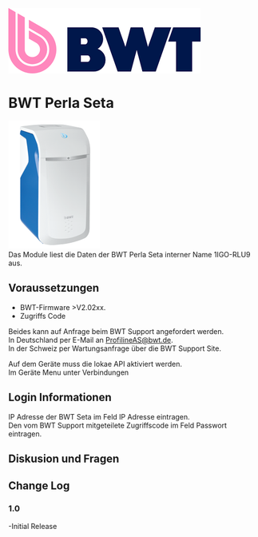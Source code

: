![img](imgs/BWT.png)  

# BWT Perla Seta
![img](imgs/Seta.png)  
Das Module liest die Daten der BWT Perla Seta interner Name 1IGO-RLU9 aus.

## Voraussetzungen

- BWT-Firmware >V2.02xx.
- Zugriffs Code  

Beides kann auf Anfrage beim BWT Support angefordert werden.  
In Deutschland per E-Mail an ProfilineAS@bwt.de.  
In der Schweiz per Wartungsanfrage über die BWT Support Site.  

Auf dem Geräte muss die lokae API aktiviert werden.  
Im Geräte Menu unter Verbindungen  

## Login Informationen

IP Adresse der BWT Seta im Feld IP Adresse eintragen.   
Den vom BWT Support mitgeteilete Zugriffscode im Feld Passwort eintragen.

## Diskusion und Fragen

## Change Log

### 1.0

-Initial Release
